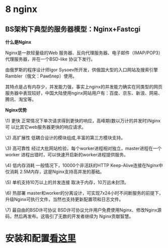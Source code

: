 # 8 nginx

## BS架构下典型的服务器模型：Nginx+Fastcgi

**什么是Nginx**

Nginx是一款轻量级的Web 服务器、反向代理服务器、电子邮件（IMAP/POP3）代理服务器，并在一个BSD-like 协议下发行。

由俄罗斯的程序设计师Igor Sysoev所开发，供俄国大型的入口网站及搜索引擎Rambler（俄文：Рамблер）使用。

其特点是占有内存少，并发能力强，事实上nginx的并发能力确实在同类型的网页服务器中表现较好，中国大陆使用nginx网站用户有：百度、京东、新浪、网易、腾讯、淘宝等。

**Nginx优势**

\1) 更快 正常情况下单次请求得到更快的响应，高峰期(数以万计的并发时)Nginx可 以比其它web服务器更快的响应请求。

\2) 高扩展性 低耦合设计的模块组成,丰富的第三方模块支持。

\3) 高可靠性 经过大批网站检验，每个worker进程相对独立，master进程在一个worker 进程出错时，可以快速开启新的worker进程提供服务。

\4) 低内存消耗 一般情况下，10000个非活跃的HTTP Keep-Alive连接在Nginx中仅消耗 2.5M内存，这是Nginx支持高并发的基础。

\5) 单机支持10万以上的并发连接 取决于内存，10万远未封顶。

\6) 热部署 master和worker的分离设计，可实现7x24小时不间断服务的前提下，升级Nginx可执行文件，当然也支持更新配置项和日志文件。

\7) 最自由的BSD许可协议 BSD许可协议允许用户免费使用Nginx、修改Nginx源码，然后再发布。这吸引了无数的开发者继续为 Nginx贡献智慧。



# 安装和配置[看这里](G:\笔记\游戏服务器\笔记\软件安装\Nginx安装和配置.md)